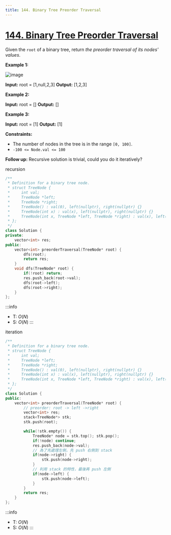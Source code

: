 ```yaml
---
title: 144. Binary Tree Preorder Traversal
---
```


# [144\. Binary Tree Preorder Traversal](https://leetcode.com/problems/binary-tree-preorder-traversal/)

Given the `root` of a binary tree, return _the preorder traversal of its nodes' values_.

**Example 1:**

![image](https://assets.leetcode.com/uploads/2020/09/15/inorder_1.jpg)

**Input:** root = \[1,null,2,3\]
**Output:** \[1,2,3\]

**Example 2:**

**Input:** root = \[\]
**Output:** \[\]

**Example 3:**

**Input:** root = \[1\]
**Output:** \[1\]

**Constraints:**

- The number of nodes in the tree is in the range `[0, 100]`.
- `-100 <= Node.val <= 100`

**Follow up:** Recursive solution is trivial, could you do it iteratively?

recursion

```cpp
/**
 * Definition for a binary tree node.
 * struct TreeNode {
 *     int val;
 *     TreeNode *left;
 *     TreeNode *right;
 *     TreeNode() : val(0), left(nullptr), right(nullptr) {}
 *     TreeNode(int x) : val(x), left(nullptr), right(nullptr) {}
 *     TreeNode(int x, TreeNode *left, TreeNode *right) : val(x), left(left), right(right) {}
 * };
 */
class Solution {
private:
    vector<int> res;
public:
    vector<int> preorderTraversal(TreeNode* root) {
        dfs(root);
        return res;
    }
    void dfs(TreeNode* root) {
        if(!root) return;
        res.push_back(root->val);
        dfs(root->left);
        dfs(root->right);
    }
};
```

:::info
- T: $O(N)$
- S: $O(N)$
:::

iteration

```cpp
/**
 * Definition for a binary tree node.
 * struct TreeNode {
 *     int val;
 *     TreeNode *left;
 *     TreeNode *right;
 *     TreeNode() : val(0), left(nullptr), right(nullptr) {}
 *     TreeNode(int x) : val(x), left(nullptr), right(nullptr) {}
 *     TreeNode(int x, TreeNode *left, TreeNode *right) : val(x), left(left), right(right) {}
 * };
 */
class Solution {
public:
    vector<int> preorderTraversal(TreeNode* root) {
        // preorder: root -> left ->right
        vector<int> res;
        stack<TreeNode*> stk;
        stk.push(root);

        while(!stk.empty()) {
            TreeNode* node = stk.top(); stk.pop();
            if(!node) continue;
            res.push_back(node->val);
            // 為了先處理左側，先 push 右側到 stack
            if(node->right) {
                stk.push(node->right);
            }
            // 利用 stack 的特性，最後再 push 左側
            if(node->left) {
                stk.push(node->left);
            }
        }
        return res;
    }
};
```

:::info
- T: $O(N)$
- S: $O(N)$
:::
